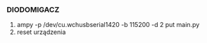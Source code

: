 ### DIODOMIGACZ ###
1. ampy -p /dev/cu.wchusbserial1420 -b 115200 -d 2 put main.py
2. reset urządzenia
